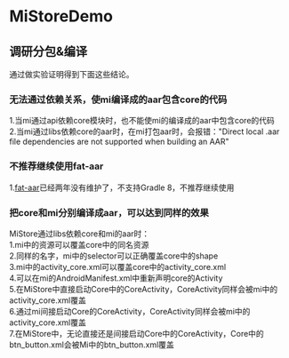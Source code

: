 # MiStoreDemo
## 调研分包&编译  
通过做实验证明得到下面这些结论。  

### 无法通过依赖关系，使mi编译成的aar包含core的代码  

1.当mi通过api依赖core模块时，也不能使mi的编译成的aar中包含core的代码  
2.当mi通过libs依赖core的aar时，在mi打包aar时，会报错："Direct local .aar file dependencies are not supported when building an AAR"  

### 不推荐继续使用fat-aar  

1.[fat-aar](https://github.com/kezong/fat-aar-android)已经两年没有维护了，不支持Gradle 8，不推荐继续使用

### 把core和mi分别编译成aar，可以达到同样的效果  

MiStore通过libs依赖core和mi的aar时：  
1.mi中的资源可以覆盖core中的同名资源  
2.同样的名字，mi中的selector可以正确覆盖core中的shape  
3.mi中的activity_core.xml可以覆盖core中的activity_core.xml  
4.可以在mi的AndroidManifest.xml中重新声明core的Activity  
5.在MiStore中直接启动Core中的CoreActivity，CoreActivity同样会被mi中的activity_core.xml覆盖  
6.通过mi间接启动Core的CoreActivity，CoreActivity同样会被mi中的activity_core.xml覆盖  
7.在MiStore中，无论直接还是间接启动Core中的CoreActivity，Core中的btn_button.xml会被Mi中的btn_button.xml覆盖  
